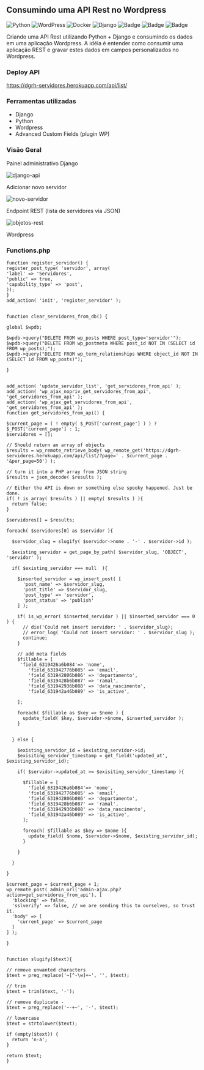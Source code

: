 ## Consumindo uma API Rest no Wordpress
![Python](https://img.shields.io/badge/python-3670A0?style=for-the-badge&logo=python&logoColor=ffdd54)
![WordPress](https://img.shields.io/badge/WordPress-%23117AC9.svg?style=for-the-badge&logo=WordPress&logoColor=white)
![Docker](https://img.shields.io/badge/docker-%230db7ed.svg?style=for-the-badge&logo=docker&logoColor=white)
![Django](https://img.shields.io/badge/django-%23092E20.svg?style=for-the-badge&logo=django&logoColor=white)
![Badge](https://img.shields.io/badge/JavaScript-F7DF1E?style=for-the-badge&logo=javascript&logoColor=black)
![Badge](https://img.shields.io/badge/CSS-239120?&style=for-the-badge&logo=css3&logoColor=white)
![Badge](https://img.shields.io/badge/HTML5-E34F26?style=for-the-badge&logo=html5&logoColor=white)


Criando uma API Rest utilizando Python + Django e consumindo os dados em uma aplicação Wordpress.
A idéia é entender como consumir uma aplicação REST e gravar estes dados em campos personalizados no Wordpress.


### Deploy API

https://dgrh-servidores.herokuapp.com/api/list/


### Ferramentas utilizadas

- Django
- Python
- Wordpress
- Advanced Custom Fields (plugin WP)


### Visão Geral

Painel administrativo Django

![django-api](https://user-images.githubusercontent.com/87938869/190926519-ae43f862-dff2-4545-8f56-2de1d09c6800.jpg)

Adicionar novo servidor

![novo-servidor](https://user-images.githubusercontent.com/87938869/190926595-b2b6e39f-c5eb-493a-8109-57dee94a15f8.jpg)

Endpoint REST (lista de servidores via JSON)

![objetos-rest](https://user-images.githubusercontent.com/87938869/190926669-a4a10f53-600e-4020-8d26-b25de49f91e9.jpg)



Wordpress



### Functions.php

    function register_servidor() {
    register_post_type( 'servidor', array(
    'label' => 'Servidores',
    'public' => true,
    'capability_type' => 'post',
    ));
    }
    add_action( 'init', 'register_servidor' );


    function clear_servidores_from_db() {

    global $wpdb;
 
    $wpdb->query("DELETE FROM wp_posts WHERE post_type='servidor'");
    $wpdb->query("DELETE FROM wp_postmeta WHERE post_id NOT IN (SELECT id FROM wp_posts);");
    $wpdb->query("DELETE FROM wp_term_relationships WHERE object_id NOT IN (SELECT id FROM wp_posts)");

    }


    add_action( 'update_servidor_list', 'get_servidores_from_api' );
    add_action( 'wp_ajax_nopriv_get_servidores_from_api', 'get_servidores_from_api' );
    add_action( 'wp_ajax_get_servidores_from_api', 'get_servidores_from_api' );
    function get_servidores_from_api() {

    $current_page = ( ! empty( $_POST['current_page'] ) ) ? $_POST['current_page'] : 1;
    $servidores = [];
 
    // Should return an array of objects
    $results = wp_remote_retrieve_body( wp_remote_get('https://dgrh-servidores.herokuapp.com/api/list/?page=' . $current_page . '&per_page=50') );
 
    // turn it into a PHP array from JSON string
    $results = json_decode( $results );  
   
    // Either the API is down or something else spooky happened. Just be done.
    if( ! is_array( $results ) || empty( $results ) ){
      return false;
    }
 
    $servidores[] = $results;
 
    foreach( $servidores[0] as $servidor ){
     
      $servidor_slug = slugify( $servidor->nome . '-' . $servidor->id );    
 
      $existing_servidor = get_page_by_path( $servidor_slug, 'OBJECT', 'servidor' );
 
      if( $existing_servidor === null  ){
       
        $inserted_servidor = wp_insert_post( [
          'post_name' => $servidor_slug,
          'post_title' => $servidor_slug,
          'post_type' => 'servidor',
          'post_status' => 'publish'
        ] );
 
        if( is_wp_error( $inserted_servidor ) || $inserted_servidor === 0 ) {
          // die('Could not insert servidor: ' . $servidor_slug);
          // error_log( 'Could not insert servidor: ' . $servidor_slug );
          continue;
        }
 
        // add meta fields
        $fillable = [
         'field_6319426a6b084'=> 'nome',
            'field_631942776b085' => 'email',
            'field_631942806b086' => 'departamento',
            'field_6319428b6b087' => 'ramal',
            'field_631942936b088' => 'data_nascimento',
            'field_631942a46b089' => 'is_active',
           
        ];
 
        foreach( $fillable as $key => $nome ) {
          update_field( $key, $servidor->$nome, $inserted_servidor );
        }
 
       
      } else {
       
        $existing_servidor_id = $existing_servidor->id;
        $exisiting_servidor_timestamp = get_field('updated_at', $existing_servidor_id);
 
        if( $servidor->updated_at >= $exisiting_servidor_timestamp ){
 
          $fillable = [
            'field_6319426a6b084'=> 'nome',
            'field_631942776b085' => 'email',
            'field_631942806b086' => 'departamento',
            'field_6319428b6b087' => 'ramal',
            'field_631942936b088' => 'data_nascimento',
            'field_631942a46b089' => 'is_active',
          ];
 
          foreach( $fillable as $key => $nome ){
            update_field( $nome, $servidor->$nome, $existing_servidor_id);
          }
 
        }
 
      }
 
    }
   
    $current_page = $current_page + 1;
    wp_remote_post( admin_url('admin-ajax.php?action=get_servidores_from_api'), [
      'blocking' => false,
      'sslverify' => false, // we are sending this to ourselves, so trust it.
      'body' => [
        'current_page' => $current_page
      ]
    ] );

    }


    function slugify($text){

    // remove unwanted characters
    $text = preg_replace('~[^-\w]+~', '', $text);
 
    // trim
    $text = trim($text, '-');
 
    // remove duplicate -
    $text = preg_replace('~-+~', '-', $text);
 
    // lowercase
    $text = strtolower($text);
 
    if (empty($text)) {
      return 'n-a';
    }
 
    return $text;
    }
 
